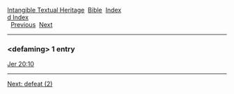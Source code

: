 [Intangible Textual Heritage](../../index)  [Bible](../index) 
[Index](index)   
[d Index](_d_)  
  [Previous](c02953)  [Next](c02955) 

------------------------------------------------------------------------

### &lt;defaming&gt; 1 entry

[Jer 20:10](../kjv/jer020.htm#010)  

------------------------------------------------------------------------

[Next: defeat (2)](c02955)
